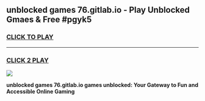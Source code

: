 
## unblocked games 76.gitlab.io - Play Unblocked Gmaes & Free #pgyk5
<h3>
<a href="https://news.freeplayer.one?title=unblocked_games_76.gitlab.io&ref=03M">CLICK TO PLAY</a></h3>
<hr>

<h3>
<a href="https://news.freeplayer.one?title=unblocked_games_76.gitlab.io&ref=03M">CLICK 2 PLAY</a>
  
</h3>

<a href="https://news.freeplayer.one?title=unblocked_games_76.gitlab.io&ref=03M"><img src="https://clearcache.store/games.png"></a>


**unblocked games 76.gitlab.io games unblocked: Your Gateway to Fun and Accessible Online Gaming**
